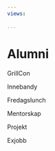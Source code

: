 ```yaml
---
views:

...
```

Alumni
===========================



GrillCon

Innebandy

Fredagslunch

Mentorskap

Projekt

Exjobb
